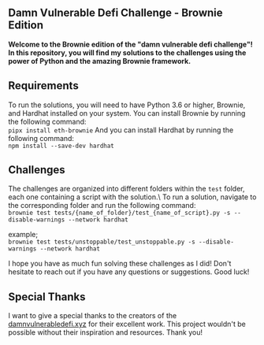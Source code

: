
## Damn Vulnerable Defi Challenge - Brownie Edition

**Welcome to the Brownie edition of the "damn vulnerable defi challenge"! In this repository, you will find my solutions to the challenges using the power of Python and the amazing Brownie framework.**

## Requirements
To run the solutions, you will need to have Python 3.6 or higher, Brownie, and Hardhat installed on your system. 
You can install Brownie by running the following command:\
```pipx install eth-brownie```
And you can install Hardhat by running the following command:\
```npm install --save-dev hardhat```

## Challenges
The challenges are organized into different folders within the `test` folder, each one containing a  script with the solution.\ To run a solution, navigate to the corresponding folder and run the following command: \
```brownie test tests/{name_of_folder}/test_{name_of_script}.py -s --disable-warnings --network hardhat```

example;\
```brownie test tests/unstoppable/test_unstoppable.py -s --disable-warnings --network hardhat```


I hope you have as much fun solving these challenges as I did! Don't hesitate to reach out if you have any questions or suggestions. Good luck!

## Special Thanks
I want to give a special thanks to the creators of the [damnvulnerabledefi.xyz](https://damnvulnerabledefi.xyz) for their excellent work. This project wouldn't be possible without their inspiration and resources. Thank you!


